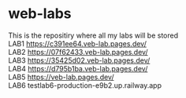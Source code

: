 # web-labs
This is the repositiry where all my labs will be stored <br>
LAB1 https://c391ee64.veb-lab.pages.dev/ <br>
LAB2 https://07f62433.veb-lab.pages.dev/ <br>
LAB3 https://35425d02.veb-lab.pages.dev/ <br>
LAB4 https://d795b1ba.veb-lab.pages.dev/ <br>
LAB5 https://veb-lab.pages.dev/ <br>
LAB6 testlab6-production-e9b2.up.railway.app <br>

